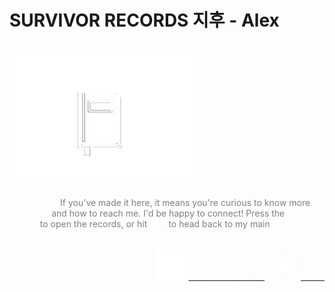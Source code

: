 # SURVIVOR RECORDS 지후 - Alex
# <a href="https://github.com/Allegsu/alex_portfolio"><img src="./src/media/images/readme_i/JEW.png" alt="Journal" width="300" height="200"></img></a>
<p style="color:gray"><strong style="color:white">Sup Mates!</strong> If you've made it here, it means you're curious to know more <strong style="color:white">about me </strong>and how to reach me. I'd be happy to connect! Press the <strong style="color:white">"X" button</strong> to open the records, or hit <strong style="color:white">"O"</strong> to head back to my main <strong style="color:white">GitHub profile.</strong></p>

<p align="right" display="inline-block">
<a href="https://Allegsu.github.io/alex_portfolio"><img src="./src/media/images/xbutton-ps.png" alt="X" width="50" height="50"></img><span style="color:white; margin-left: 4px">OPEN PORTFOLIO</span></a>
<a href="https://github.com/Allegsu"><img src="./src/media/images/readme_i/OButtonPS.png" alt="O" width="50" height="50"></img><span style="color:white; margin-left: 4px;">BACK</span><a>
</p>



